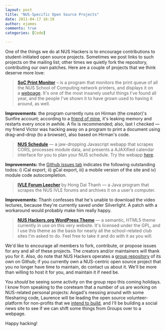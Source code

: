 ```yaml
---
layout: post
title: "NUS-Specific Open Source Projects"
date: 2011-04-17 16:19
author: ejames
comments: true
categories: [Code]

---
```

One of the things we do at NUS Hackers is to encourage contributions to student-initiated open source projects. Sometimes we post links to such projects on the mailing list; other times we quietly fork the repository, contributing our own patches. Here are a couple of projects that we think deserve more love:
<blockquote><strong><a href="https://github.com/nushackers/printmonitor">SoC Print Monitor</a></strong> – is a program that monitors the print queue of all the NUS School of Computing network printers, and displays it on a <a href="http://www.comp.nus.edu.sg/~hirman/pm/">webpage</a>. It's one of the most insanely useful things I've found all year, and the people I've shown it to have grown used to having it around, as well.</blockquote>
<strong>Improvements</strong>: the program currently runs on Hirman (the creator)'s Sunfire account; according to a <a href="https://twitter.com/#!/bakavic">friend of mine</a>, it's leaking memory and restarts every once in awhile. A fix is recommended; also, last I checked — my friend Victor was hacking away on a program to print a document using drag-and-drop (to a browser), also based on Hirman's code.
<blockquote><strong><a href="https://github.com/chrisirhc/nuschedule">NUS Schedule</a></strong> — a jaw-dropping Javascript webapp that scrapes CORS, processes module data, and presents a AJAXified calendar interface for you to plan your NUS schedule. Try the webapp <a href="http://chrisirhc.github.com/nuschedule/">here</a>.</blockquote>
<strong>Improvements:</strong> the <a href="https://github.com/chrisirhc/nuschedule/issues">Github issues tab</a> indicates the following outstanding todos: i) iCal export, ii) gCal export, iii) a mobile version of the site and iv) module code autocompletion.
<blockquote><strong><a href="https://github.com/nushackers/IVLE-Forum-Leecher">IVLE Forum Leecher</a></strong> by Hong Dai Thanh — a Java program that scrapes the NUS IVLE forums and archives it on a user’s computer.</blockquote>
<strong>Improvements:</strong> Thanh confesses that he's unable to download the video lectures, because they're currently saved under Silverlight. A patch with a workaround would probably make him really happy.
<blockquote><a href="https://github.com/nushackers/NUS-Hackers-Theme"><strong>NUS Hackers.org WordPress Theme</strong></a> — a semantic, HTML5 theme currently in use on this very website. It's licensed under the GPL, and I use this theme as the basis for nearly all the school-related club sites I'm asked to do. Feel free to take it and do with it as you will.</blockquote>
We'd like to encourage all members to fork, contribute, or propose issues for any and all of these projects. The creators and/or maintainers will thank you for it. Also, do note that NUS Hackers operates a <a href="https://github.com/nushackers/">group repository</a> of its own on Github; if you currently own a NUS-centric open source project that you no longer have time to maintain, do contact us about it. We'll be more than willing to host it for you, and maintain it if need be.

You <em>should</em> be seeing some activity on the group repo this coming holidays. I know from speaking to the coreteam that a number of us are working on NUS-related personal projects: Angad's messing around with some filesharing code, Laurence will be leading the open source volunteer-platform for non-profits that we <a href="http://nushackers.org/2011/02/code-for-the-good-of-the-world/">intend to build</a>, and I'll be building a social news site to see if we can shift some things from Groups over to a webpage.

Happy hacking!
